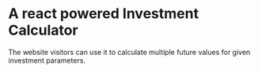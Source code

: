 # A react powered Investment Calculator

The website visitors can use it to calculate multiple future values for given investment parameters.
